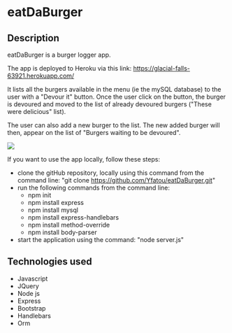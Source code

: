 # eatDaBurger

## Description
eatDaBurger is a burger logger app.

The app is deployed to Heroku via this link: https://glacial-falls-63921.herokuapp.com/

It lists all the burgers available in the menu (ie the mySQL database) to the user with a "Devour it" button.
Once the user click on the button, the burger is devoured and moved to the list of already devoured burgers ("These were delicious" list).

The user can also add a new burger to the list.
The new added burger will then, appear on the list of "Burgers waiting to be devoured".


![](app_demo.gif)

If you want to use the app locally, follow these steps:
 - clone the gitHub repository, locally using this command from the command line: "git clone https://github.com/Yfatou/eatDaBurger.git"
 - run the following commands from the command line:
    * npm init
    * npm install express
    * npm install mysql
    * npm install express-handlebars
    * npm install method-override
    * npm install body-parser
 - start the application using the command: "node server.js"

## Technologies used
   * Javascript
   * JQuery
   * Node js
   * Express
   * Bootstrap
   * Handlebars
   * Orm